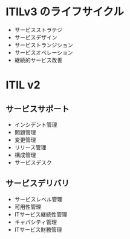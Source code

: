 
# ITILv3 のライフサイクル

* サービスストラテジ
* サービスデザイン
* サービストランジション
* サービスオペレーション
* 継続的サービス改善

# ITIL v2

## サービスサポート

* インシデント管理
* 問題管理
* 変更管理
* リリース管理
* 構成管理
* サービスデスク

## サービスデリバリ

* サービスレベル管理
* 可用性管理
* ITサービス継続性管理
* キャパシティ管理
* ITサービス財務管理

